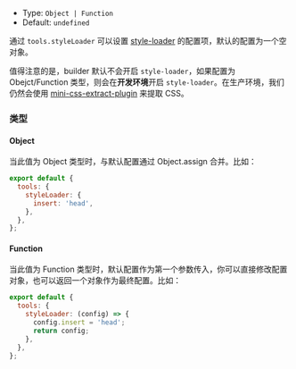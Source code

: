 - Type: `Object | Function`
- Default: `undefined`

通过 `tools.styleLoader` 可以设置 [style-loader](https://github.com/webpack-contrib/style-loader) 的配置项，默认的配置为一个空对象。

值得注意的是，builder 默认不会开启 `style-loader`，如果配置为 Obejct/Function 类型，则会在**开发环境**开启 `style-loader`。在生产环境，我们仍然会使用 [mini-css-extract-plugin](./cssExtract.md) 来提取 CSS。

### 类型

#### Object

当此值为 Object 类型时，与默认配置通过 Object.assign 合并。比如：

```js
export default {
  tools: {
    styleLoader: {
      insert: 'head',
    },
  },
};
```

#### Function

当此值为 Function 类型时，默认配置作为第一个参数传入，你可以直接修改配置对象，也可以返回一个对象作为最终配置。比如：

```js
export default {
  tools: {
    styleLoader: (config) => {
      config.insert = 'head';
      return config;
    },
  },
};
```
